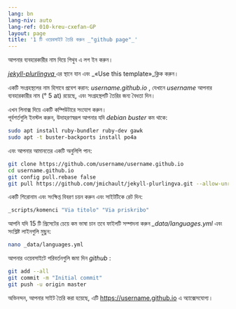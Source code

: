 ```yaml
---
lang: bn
lang-niv: auto
lang-ref: 010-kreu-cxefan-GP
layout: page
title: '1 টি ওয়েবসাইট তৈরি করুন _"github page"_'
---
```


আপনার ব্যবহারকারীর নাম দিয়ে গিথুব এ লগ ইন করুন।  

 [ _jekyll-plurlingva_ ](https://github.com/jmichault/jekyll-plurlingva)এর স্থানে যান এবং _«Use this template»_ক্লিক করুন।

একটি সংগ্রহস্থলের নাম হিসাবে প্রবেশ করান: _username.github.io_ , যেখানে _username_ আপনার ব্যবহারকারীর নাম (° 5 at) রয়েছে, এবং সংগ্রহস্থলটি তৈরির জন্য বৈধতা দিন।

এখন লিনাক্স দিয়ে একটি কম্পিউটারে সংযোগ করুন।  
পূর্বশর্তগুলি ইনস্টল করুন, উদাহরণস্বরূপ আপনার যদি _debian buster_ কম থাকে:
```bash
sudo apt install ruby-bundler ruby-dev gawk
sudo apt -t buster-backports install po4a
```

এবং আপনার আমানতের একটি অনুলিপি পান:
```bash
git clone https://github.com/username/username.github.io
cd username.github.io
git config pull.rebase false
git pull https://github.com/jmichault/jekyll-plurlingva.git --allow-unrelated-histories
```

একটি শিরোনাম এবং সংক্ষিপ্ত বিবরণ চয়ন করুন এবং সাইটটিকে রেট দিন:
```bash
_scripts/komenci "Via titolo" "Via priskribo"
```

আপনি যদি 15 টি প্রিসেটের চেয়ে কম ভাষা চান তবে ফাইলটি সম্পাদনা করুন _\_data/languages.yml_ এবং সংশ্লিষ্ট লাইনগুলি মুছুন:
```bash
nano _data/languages.yml
```

আপনার ওয়েবসাইটে পরিবর্তনগুলি জমা দিন _github_ :
```bash
git add --all
git commit -m "Initial commit"
git push -u origin master
```

অভিনন্দন, আপনার সাইট তৈরি করা হয়েছে, এটি https://username.github.io এ অ্যাক্সেসযোগ্য।

